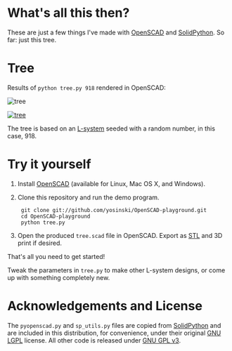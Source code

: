 What's all this then?
=======================

These are just a few things I've made with [OpenSCAD](http://www.openscad.org/) and [SolidPython](https://github.com/SolidCode/SolidPython). So far:  just this tree.



Tree
=======================

Results of ```python tree.py 918``` rendered in OpenSCAD:

<img src="raw/master/generated/tree_918.png" alt="tree" />

[<img src="https://github.com/yosinski/OpenSCAD-playground/raw/master/generated/tree_918.png" alt="tree" style="max-width:500px;" />](https://github.com/yosinski/OpenSCAD-playground/raw/master/generated/tree_918.png)

The tree is based on an [L-system](http://en.wikipedia.org/wiki/L-system) seeded with a random number, in this case, 918.


Try it yourself
=======================


1. Install [OpenSCAD](http://www.openscad.org/) (available for Linux, Mac OS X, and Windows).

2. Clone this repository and run the demo program.

        git clone git://github.com/yosinski/OpenSCAD-playground.git
        cd OpenSCAD-playground
        python tree.py

3. Open the produced ```tree.scad``` file in OpenSCAD. Export as [STL](http://en.wikipedia.org/wiki/STL_%28file_format%29) and 3D print if desired.

That's all you need to get started!

Tweak the parameters in ```tree.py``` to make other L-system designs, or come up with something completely new.



Acknowledgements and License
=======================

The ```pyopenscad.py``` and ```sp_utils.py``` files are copied from [SolidPython](https://github.com/SolidCode/SolidPython) and are included in this distribution, for convenience, under their original [GNU LGPL](http://www.gnu.org/licenses/lgpl.txt) license. All other code is released under [GNU GPL v3](http://www.gnu.org/licenses/gpl.txt).
